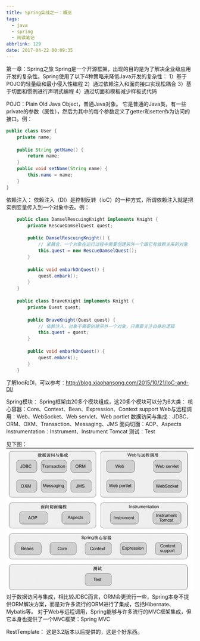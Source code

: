 ```yaml
---
title: Spring实战之一：概览
tags:
  - java
  - spring
  - 阅读笔记
abbrlink: 129
date: 2017-04-22 00:09:35
---
```

第一章：Spring之旅
Spring是一个开源框架，出现的目的是为了解决企业级应用开发的复杂性。Spring使用了以下4种策略来降低Java开发的复杂性：
1）基于POJO的轻量级和最小侵入性编程
2）通过依赖注入和面向接口实现松耦合
3）基于切面和惯例进行声明式编程
4）通过切面和模板减少样板式代码

<!-- more -->

POJO：Plain Old Java Object，普通Java对象。
它是普通的Java类，有一些private的参数（属性），然后为其中的每个参数定义了getter和setter作为访问的接口。例：

```java
public class User {
    private name;

    public String getName() {
        return name;
    }
    public void setName(String name) {
        this.name = name;
    }
}
```

依赖注入：
依赖注入（DI）是控制反转（IoC）的一种方式，所谓依赖注入就是把实例变量传入到一个对象中去。例：
```java
    public class DamselRescuingKnight implements Knight {
        private RescueDamselQuest quest;
        
        public DamselRescuingKnight() {
            // 紧耦合，一个对象在运行过程中需要创建另外一个跟它有依赖关系的对象
            this.quest = new RescueDamselQuest();
        }
    
        public void embarkOnQuest() {
            quest.embark();
        }
    }
    
    public class BraveKnight implements Knight {
        private Quest quest;
        
        public BraveKnight(Quest quest) {
            // 依赖注入，对象不需要创建另外一个对象，只需要关注自身的逻辑
            this.quest = quest;   
        }
        
        public void embarkOnQuest() {
            quest.embark();
        }
    }
```
了解Ioc和DI，可以参考：http://blog.xiaohansong.com/2015/10/21/IoC-and-DI/

Spring模块：
Spring框架由20多个模块组成，这20多个模块可以分为6大类：
核心容器：Core、Context、Bean、Expression、Context support
Web与远程调用：Web、WebSocket、Web servlet、Web portlet
数据访问与集成：JDBC、ORM、OXM、Transaction、Messaging、JMS
面向切面：AOP、Aspects
Instrumentation：Instrument、Instrument Tomcat
测试：Test

见下图：![modules](/images/SpringModules.png)
对于数据访问与集成，相比较JDBC而言，ORM会更流行一些，Spring本身不提供ORM解决方案，而是对许多流行的ORM进行了集成，包括Hibernate、Mybatis等。
对于Web与远程调用，Spring能够与许多流行的MVC框架集成，但它本身也提供了一个MVC框架：Spring MVC

RestTemplate：
这是3.2版本以后提供的，这是个好东西。
